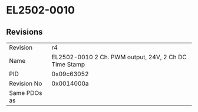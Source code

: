 # EL2502-0010

## Revisions
<table>
<tr>
<td>Revision</td>
<td>r4</td>
</tr>
<tr>
<td>Name</td>
<td>EL2502-0010 2 Ch. PWM output, 24V, 2 Ch DC Time Stamp</td>
</tr>
<tr>
<td>PID</td>
<td>0x09c63052</td>
</tr>
<tr>
<td>Revision No</td>
<td>0x0014000a</td>
</tr>
<tr>
<td>Same PDOs as</td>
<td></td>
</tr>
</table>
